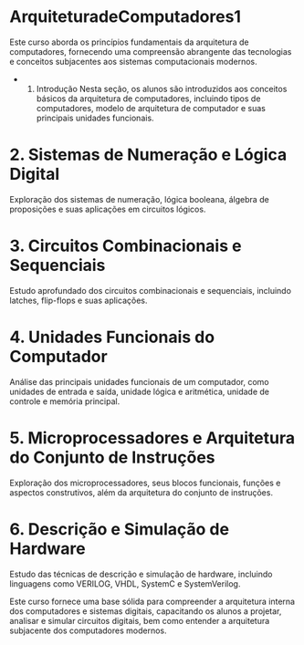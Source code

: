 # ArquiteturadeComputadores1
Este curso aborda os princípios fundamentais da arquitetura de computadores, fornecendo uma compreensão abrangente das tecnologias e conceitos subjacentes aos sistemas computacionais modernos.

- 1. Introdução
Nesta seção, os alunos são introduzidos aos conceitos básicos da arquitetura de computadores, incluindo tipos de computadores, modelo de arquitetura de computador e suas principais unidades funcionais.

# 2. Sistemas de Numeração e Lógica Digital
Exploração dos sistemas de numeração, lógica booleana, álgebra de proposições e suas aplicações em circuitos lógicos.

# 3. Circuitos Combinacionais e Sequenciais
Estudo aprofundado dos circuitos combinacionais e sequenciais, incluindo latches, flip-flops e suas aplicações.

# 4. Unidades Funcionais do Computador
Análise das principais unidades funcionais de um computador, como unidades de entrada e saída, unidade lógica e aritmética, unidade de controle e memória principal.

# 5. Microprocessadores e Arquitetura do Conjunto de Instruções
Exploração dos microprocessadores, seus blocos funcionais, funções e aspectos construtivos, além da arquitetura do conjunto de instruções.

# 6. Descrição e Simulação de Hardware
Estudo das técnicas de descrição e simulação de hardware, incluindo linguagens como VERILOG, VHDL, SystemC e SystemVerilog.

Este curso fornece uma base sólida para compreender a arquitetura interna dos computadores e sistemas digitais, capacitando os alunos a projetar, analisar e simular circuitos digitais, bem como entender a arquitetura subjacente dos computadores modernos.
